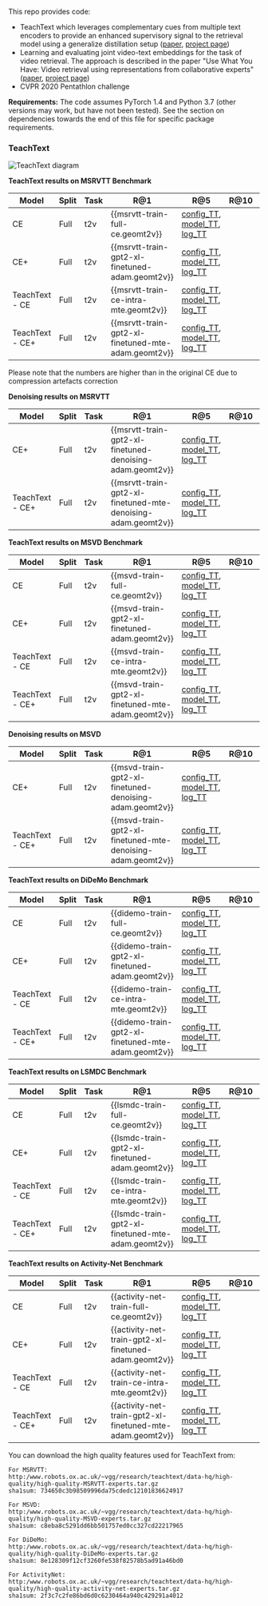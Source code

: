 This repo provides code:
- TeachText which leverages complementary cues from multiple text encoders to provide an enhanced supervisory signal to the retrieval model using a generalize distillation setup ([paper](http://arxiv.org/abs/2104.08271), [project page](https://www.robots.ox.ac.uk/~vgg/research/teachtext/))
- Learning and evaluating joint video-text embeddings for the task of video retrieval. The approach is described in the paper "Use What You Have: Video retrieval using representations from collaborative experts" ([paper](https://arxiv.org/abs/1907.13487), [project page](https://www.robots.ox.ac.uk/~vgg/research/collaborative-experts/))
- CVPR 2020 Pentathlon challenge

**Requirements:** The code assumes PyTorch 1.4 and Python 3.7 (other versions may work, but have not been tested).  See the section on dependencies towards the end of this file for specific package requirements.

### TeachText

![TeachText diagram](figs/TeachText_method.jpg)

**TeachText results on MSRVTT Benchmark**

| Model | Split | Task | R@1 | R@5 | R@10 | R@50 | MdR | MnR | Geom | Links |
| ----- | ------| ---- | --- | --- | ---- | ---- | --- | --- | --- | ----- |
| CE    | Full  | t2v  | {{msrvtt-train-full-ce.geomt2v}} | [config_TT]({{msrvtt-train-full-ce.config_TT}}), [model_TT]({{msrvtt-train-full-ce.model_TT}}), [log_TT]({{msrvtt-train-full-ce.log_TT}}) |
| CE+    | Full  | t2v  | {{msrvtt-train-gpt2-xl-finetuned-adam.geomt2v}} | [config_TT]({{msrvtt-train-gpt2-xl-finetuned-adam.config_TT}}), [model_TT]({{msrvtt-train-gpt2-xl-finetuned-adam.model_TT}}), [log_TT]({{msrvtt-train-gpt2-xl-finetuned-adam.log_TT}}) |
| TeachText - CE    | Full  | t2v  | {{msrvtt-train-ce-intra-mte.geomt2v}} | [config_TT]({{msrvtt-train-ce-intra-mte.config_TT}}), [model_TT]({{msrvtt-train-ce-intra-mte.model_TT}}), [log_TT]({{msrvtt-train-ce-intra-mte.log_TT}}) |
| TeachText - CE+    | Full  | t2v  | {{msrvtt-train-gpt2-xl-finetuned-mte-adam.geomt2v}} | [config_TT]({{msrvtt-train-gpt2-xl-finetuned-mte-adam.config_TT}}), [model_TT]({{msrvtt-train-gpt2-xl-finetuned-mte-adam.model_TT}}), [log_TT]({{msrvtt-train-gpt2-xl-finetuned-mte-adam.log_TT}}) |

Please note that the numbers are higher than in the original CE due to compression artefacts correction

**Denoising results on MSRVTT**

| Model | Split | Task | R@1 | R@5 | R@10 | R@50 | MdR | MnR | Geom | Links |
| ----- | ------| ---- | --- | --- | ---- | ---- | --- | --- | --- | ----- |
| CE+    | Full  | t2v  | {{msrvtt-train-gpt2-xl-finetuned-denoising-adam.geomt2v}} | [config_TT]({{msrvtt-train-gpt2-xl-finetuned-denoising-adam.config_TT}}), [model_TT]({{msrvtt-train-gpt2-xl-finetuned-denoising-adam.model_TT}}), [log_TT]({{msrvtt-train-gpt2-xl-finetuned-denoising-adam.log_TT}}) |
| TeachText - CE+    | Full  | t2v  | {{msrvtt-train-gpt2-xl-finetuned-mte-denoising-adam.geomt2v}} | [config_TT]({{msrvtt-train-gpt2-xl-finetuned-mte-denoising-adam.config_TT}}), [model_TT]({{msrvtt-train-gpt2-xl-finetuned-mte-denoising-adam.model_TT}}), [log_TT]({{msrvtt-train-gpt2-xl-finetuned-mte-denoising-adam.log_TT}}) |

**TeachText results on MSVD Benchmark**

| Model | Split | Task | R@1 | R@5 | R@10 | R@50 | MdR | MnR | Geom | Links |
| ----- | ------| ---- | --- | --- | ---- | ---- | --- | --- | --- | ----- |
| CE    | Full  | t2v  | {{msvd-train-full-ce.geomt2v}} | [config_TT]({{msvd-train-full-ce.config_TT}}), [model_TT]({{msvd-train-full-ce.model_TT}}), [log_TT]({{msvd-train-full-ce.log_TT}}) |
| CE+    | Full  | t2v  | {{msvd-train-gpt2-xl-finetuned-adam.geomt2v}} | [config_TT]({{msvd-train-gpt2-xl-finetuned-adam.config_TT}}), [model_TT]({{msvd-train-gpt2-xl-finetuned-adam.model_TT}}), [log_TT]({{msvd-train-gpt2-xl-finetuned-adam.log_TT}}) |
| TeachText - CE    | Full  | t2v  | {{msvd-train-ce-intra-mte.geomt2v}} | [config_TT]({{msvd-train-ce-intra-mte.config_TT}}), [model_TT]({{msvd-train-ce-intra-mte.model_TT}}), [log_TT]({{msvd-train-ce-intra-mte.log_TT}}) |
| TeachText - CE+    | Full  | t2v  | {{msvd-train-gpt2-xl-finetuned-mte-adam.geomt2v}} | [config_TT]({{msvd-train-gpt2-xl-finetuned-mte-adam.config_TT}}), [model_TT]({{msvd-train-gpt2-xl-finetuned-mte-adam.model_TT}}), [log_TT]({{msvd-train-gpt2-xl-finetuned-mte-adam.log_TT}}) |

**Denoising results on MSVD**

| Model | Split | Task | R@1 | R@5 | R@10 | R@50 | MdR | MnR | Geom | Links |
| ----- | ------| ---- | --- | --- | ---- | ---- | --- | --- | --- | ----- |
| CE+    | Full  | t2v  | {{msvd-train-gpt2-xl-finetuned-denoising-adam.geomt2v}} | [config_TT]({{msvd-train-gpt2-xl-finetuned-denoising-adam.config_TT}}), [model_TT]({{msvd-train-gpt2-xl-finetuned-denoising-adam.model_TT}}), [log_TT]({{msvd-train-gpt2-xl-finetuned-denoising-adam.log_TT}}) |
| TeachText - CE+    | Full  | t2v  | {{msvd-train-gpt2-xl-finetuned-mte-denoising-adam.geomt2v}} | [config_TT]({{msvd-train-gpt2-xl-finetuned-mte-denoising-adam.config_TT}}), [model_TT]({{msvd-train-gpt2-xl-finetuned-mte-denoising-adam.model_TT}}), [log_TT]({{msvd-train-gpt2-xl-finetuned-mte-denoising-adam.log_TT}}) |

**TeachText results on DiDeMo Benchmark**

| Model | Split | Task | R@1 | R@5 | R@10 | R@50 | MdR | MnR | Geom | Links |
| ----- | ------| ---- | --- | --- | ---- | ---- | --- | --- | --- | ----- |
| CE    | Full  | t2v  | {{didemo-train-full-ce.geomt2v}} | [config_TT]({{didemo-train-full-ce.config_TT}}), [model_TT]({{didemo-train-full-ce.model_TT}}), [log_TT]({{didemo-train-full-ce.log_TT}}) |
| CE+    | Full  | t2v  | {{didemo-train-gpt2-xl-finetuned-adam.geomt2v}} | [config_TT]({{didemo-train-gpt2-xl-finetuned-adam.config_TT}}), [model_TT]({{didemo-train-gpt2-xl-finetuned-adam.model_TT}}), [log_TT]({{didemo-train-gpt2-xl-finetuned-adam.log_TT}}) |
| TeachText - CE    | Full  | t2v  | {{didemo-train-ce-intra-mte.geomt2v}} | [config_TT]({{didemo-train-ce-intra-mte.config_TT}}), [model_TT]({{didemo-train-ce-intra-mte.model_TT}}), [log_TT]({{didemo-train-ce-intra-mte.log_TT}}) |
| TeachText - CE+    | Full  | t2v  | {{didemo-train-gpt2-xl-finetuned-mte-adam.geomt2v}} | [config_TT]({{didemo-train-gpt2-xl-finetuned-mte-adam.config_TT}}), [model_TT]({{didemo-train-gpt2-xl-finetuned-mte-adam.model_TT}}), [log_TT]({{didemo-train-gpt2-xl-finetuned-mte-adam.log_TT}}) |

**TeachText results on LSMDC Benchmark**

| Model | Split | Task | R@1 | R@5 | R@10 | R@50 | MdR | MnR | Geom | Links |
| ----- | ------| ---- | --- | --- | ---- | ---- | --- | --- | --- | ----- |
| CE    | Full  | t2v  | {{lsmdc-train-full-ce.geomt2v}} | [config_TT]({{lsmdc-train-full-ce.config_TT}}), [model_TT]({{lsmdc-train-full-ce.model_TT}}), [log_TT]({{lsmdc-train-full-ce.log_TT}}) |
| CE+    | Full  | t2v  | {{lsmdc-train-gpt2-xl-finetuned-adam.geomt2v}} | [config_TT]({{lsmdc-train-gpt2-xl-finetuned-adam.config_TT}}), [model_TT]({{lsmdc-train-gpt2-xl-finetuned-adam.model_TT}}), [log_TT]({{lsmdc-train-gpt2-xl-finetuned-adam.log_TT}}) |
| TeachText - CE    | Full  | t2v  | {{lsmdc-train-ce-intra-mte.geomt2v}} | [config_TT]({{lsmdc-train-ce-intra-mte.config_TT}}), [model_TT]({{lsmdc-train-ce-intra-mte.model_TT}}), [log_TT]({{lsmdc-train-ce-intra-mte.log_TT}}) |
| TeachText - CE+    | Full  | t2v  | {{lsmdc-train-gpt2-xl-finetuned-mte-adam.geomt2v}} | [config_TT]({{lsmdc-train-gpt2-xl-finetuned-mte-adam.config_TT}}), [model_TT]({{lsmdc-train-gpt2-xl-finetuned-mte-adam.model_TT}}), [log_TT]({{lsmdc-train-gpt2-xl-finetuned-mte-adam.log_TT}}) |

**TeachText results on Activity-Net Benchmark**

| Model | Split | Task | R@1 | R@5 | R@10 | R@50 | MdR | MnR | Geom | Links |
| ----- | ------| ---- | --- | --- | ---- | ---- | --- | --- | --- | ----- |
| CE    | Full  | t2v  | {{activity-net-train-full-ce.geomt2v}} | [config_TT]({{activity-net-train-full-ce.config_TT}}), [model_TT]({{activity-net-train-full-ce.model_TT}}), [log_TT]({{activity-net-train-full-ce.log_TT}}) |
| CE+    | Full  | t2v  | {{activity-net-train-gpt2-xl-finetuned-adam.geomt2v}} | [config_TT]({{activity-net-train-gpt2-xl-finetuned-adam.config_TT}}), [model_TT]({{activity-net-train-gpt2-xl-finetuned-adam.model_TT}}), [log_TT]({{activity-net-train-gpt2-xl-finetuned-adam.log_TT}}) |
| TeachText - CE    | Full  | t2v  | {{activity-net-train-ce-intra-mte.geomt2v}} | [config_TT]({{activity-net-train-ce-intra-mte.config_TT}}), [model_TT]({{activity-net-train-ce-intra-mte.model_TT}}), [log_TT]({{activity-net-train-ce-intra-mte.log_TT}}) |
| TeachText - CE+    | Full  | t2v  | {{activity-net-train-gpt2-xl-finetuned-mte-adam.geomt2v}} | [config_TT]({{activity-net-train-gpt2-xl-finetuned-mte-adam.config_TT}}), [model_TT]({{activity-net-train-gpt2-xl-finetuned-mte-adam.model_TT}}), [log_TT]({{activity-net-train-gpt2-xl-finetuned-mte-adam.log_TT}}) |

You can download the high quality features used for TeachText from:

```
For MSRVTT:
http:/www.robots.ox.ac.uk/~vgg/research/teachtext/data-hq/high-quality/high-quality-MSRVTT-experts.tar.gz
sha1sum: 734650c3b98509996da75cdedc12101836624917

For MSVD:
http:/www.robots.ox.ac.uk/~vgg/research/teachtext/data-hq/high-quality/high-quality-MSVD-experts.tar.gz
sha1sum: c8eba8c5291dd6bb501757ed0cc327cd22217965

For DiDeMo:
http:/www.robots.ox.ac.uk/~vgg/research/teachtext/data-hq/high-quality/high-quality-DiDeMo-experts.tar.gz
sha1sum: 8e128309f12cf3260fe538f82578b5ad91a46bd0

For ActivityNet:
http:/www.robots.ox.ac.uk/~vgg/research/teachtext/data-hq/high-quality/high-quality-activity-net-experts.tar.gz
sha1sum: 2f3c7c2fe86bd6d0c6230464a940c429291a4012

```


